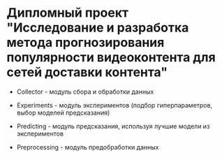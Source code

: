 # Дипломный проект "Исследование и разработка метода прогнозирования популярности видеоконтента для сетей доставки контента"


* Collector - модуль сбора и обработки данных

* Experiments - модуль экспериментов (подбор гиперпараметров, выбор моделей предсказания)

* Predicting - модуль предсказания, используя лучшие модели из экспериментов

* Preprocessing - модуль предобработки данных

